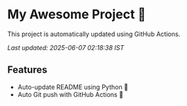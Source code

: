 # My Awesome Project 🚀

This project is automatically updated using GitHub Actions.

_Last updated: 2025-06-07 02:18:38 IST_

## Features
- Auto-update README using Python 🐍
- Auto Git push with GitHub Actions 🤖
